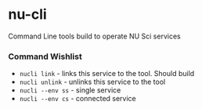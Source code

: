 # nu-cli
Command Line tools build to operate NU Sci services

### Command Wishlist

- `nucli link` - links this service to the tool. Should build 
- `nucli unlink` - unlinks this service to the tool
- `nucli --env ss` - single service
- `nucli --env cs` - connected service
